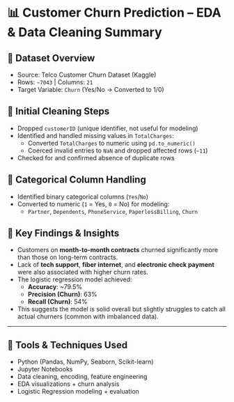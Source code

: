 # 📊 Customer Churn Prediction – EDA & Data Cleaning Summary

## 🔹 Dataset Overview
- Source: Telco Customer Churn Dataset (Kaggle)
- Rows: `~7043` | Columns: `21`
- Target Variable: `Churn` (Yes/No → Converted to 1/0)

## 🔹 Initial Cleaning Steps
- Dropped `customerID` (unique identifier, not useful for modeling)
- Identified and handled missing values in `TotalCharges`:
  - Converted `TotalCharges` to numeric using `pd.to_numeric()`
  - Coerced invalid entries to `NaN` and dropped affected rows (`~11`)
- Checked for and confirmed absence of duplicate rows

## 🔹 Categorical Column Handling
- Identified binary categorical columns (`Yes`/`No`)
- Converted to numeric (`1` = Yes, `0` = No) for modeling:
  - `Partner`, `Dependents`, `PhoneService`, `PaperlessBilling`, `Churn`

## 🧠 Key Findings & Insights

- Customers on **month-to-month contracts** churned significantly more than those on long-term contracts.
- Lack of **tech support**, **fiber internet**, and **electronic check payment** were also associated with higher churn rates.
- The logistic regression model achieved:
  - **Accuracy**: ~79.5%
  - **Precision (Churn)**: 63%
  - **Recall (Churn)**: 54%
- This suggests the model is solid overall but slightly struggles to catch all actual churners (common with imbalanced data).

---

## 🧰 Tools & Techniques Used

- Python (Pandas, NumPy, Seaborn, Scikit-learn)
- Jupyter Notebooks
- Data cleaning, encoding, feature engineering
- EDA visualizations + churn analysis
- Logistic Regression modeling + evaluation

